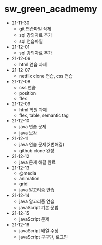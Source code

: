 # sw_green_acadmemy
* 21-11-30
  * git 연습파일 삭제
  * sql 강의자료 추가
  * sql 연습파일 
* 21-12-01
  * sql 강의자료 추가
* 21-12-06
  * html 연습 과제
* 21-12-07
  * netflix clone 연습, css 연습
* 21-12-08
  * css 연습
  * position
  * flex
* 21-12-09
  * html 학원 과제
  * flex, table, semantic tag
* 21-12-10
  * java 연습 문제
  * java 보강
* 21-12-11
  * java 연습 문제(2번해결)
  * github clone 완성
* 21-12-12
  * java 문제 해결 완료
* 21-12-13
  * @media
  * animation
  * grid
  * java 알고리즘 연습
* 21-12-14
  * java 알고리즘 연습
  * javaScript 기본 문법
* 21-12-15
  * javaScript 문제
* 21-12-16
  * javaScript 배열 수정
  * javaScript 구구단, 로그인